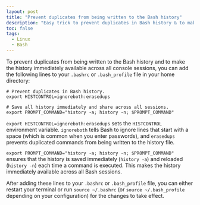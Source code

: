 ```yaml
---
layout: post
title: "Prevent duplicates from being written to the Bash history"
description: "Easy trick to prevent duplicates in Bash history & to make the history available across all sessions."
toc: false
tags:
  - Linux
  - Bash
---
```


To prevent duplicates from being written to the Bash history and to make the history immediately available across all console sessions, you can add the following lines to your `.bashrc` or `.bash_profile` file in your home directory:

```shell
# Prevent duplicates in Bash history.
export HISTCONTROL=ignoreboth:erasedups

# Save all history immediately and share across all sessions.
export PROMPT_COMMAND="history -a; history -n; $PROMPT_COMMAND"
```

`export HISTCONTROL=ignoreboth:erasedups` sets the `HISTCONTROL` environment variable. `ignoreboth` tells Bash to ignore lines that start with a space (which is common when you enter passwords), and `erasedups` prevents duplicated commands from being written to the history file.

`export PROMPT_COMMAND="history -a; history -n; $PROMPT_COMMAND"` ensures that the history is saved immediately (`history -a`) and reloaded (`history -n`) each time a command is executed. This makes the history immediately available across all Bash sessions.

After adding these lines to your `.bashrc` or `.bash_profile` file, you can either restart your terminal or run `source ~/.bashrc` (or `source ~/.bash_profile` depending on your configuration) for the changes to take effect.

